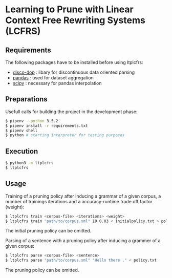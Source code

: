 # Learning to Prune with Linear Context Free Rewriting Systems (LCFRS)


## Requirements
The following packages have to be installed before using ltplcfrs:
- [disco-dop](https://github.com/andreasvc/disco-dop) : libary for
discontinuous data oriented parsing
- [pandas](https://pandas.pydata.org/) : used for dataset aggregation
- [scipy](https://www.scipy.org/) : necessary for pandas interpolation


## Preparations
Usefull calls for building the project in the development phase:

```bash
$ pipenv --python 3.5.2
$ pipenv install -r requirements.txt
$ pipenv shell
$ python # starting interpreter for testing purposes
```


## Execution
```bash
$ python3 -m ltplcfrs
$ ltplcfrs
```

## Usage
Training of a pruning policy after inducing a grammar of a given corpus,
a number of trainings iterations and a accuracy-runtime trade off factor
(weight):
```bash
$ ltplcfrs train <corpus-file> <iterations> <weight>
$ ltplcfrs train "path/to/corpus.xml" 10 0.03 < initialpolicy.txt > policy.txt
```
The initial pruning policy can be omitted.


Parsing of a sentence with a pruning policy after inducing a grammer of a given
corpus:
```bash
$ ltplcfrs parse <corpus-file> <sentence>
$ ltplcfrs parse "path/to/corpus.xml" "Hello there ." < policy.txt
```
The pruning policy can be omitted.
